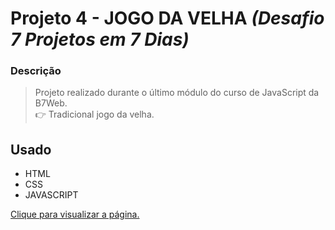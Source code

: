 # Projeto 4 - JOGO DA VELHA *(Desafio 7 Projetos em 7 Dias)*

### Descrição

> Projeto realizado durante o último módulo do curso de JavaScript da B7Web. <br/>
> 👉 Tradicional jogo da velha.

## Usado
  - HTML
  - CSS
  - JAVASCRIPT

<a href="https://3lucasrs.github.io/7days-project4-tic-tac-toe/">Clique para visualizar a página.</a>
